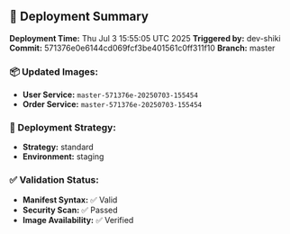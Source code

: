 ## 🚀 Deployment Summary

**Deployment Time:** Thu Jul  3 15:55:05 UTC 2025
**Triggered by:** dev-shiki
**Commit:** 571376e0e6144cd069fcf3be401561c0ff311f10
**Branch:** master

### 📦 Updated Images:
- **User Service:** `master-571376e-20250703-155454`
- **Order Service:** `master-571376e-20250703-155454`

### 🎯 Deployment Strategy:
- **Strategy:** standard
- **Environment:** staging

### ✅ Validation Status:
- **Manifest Syntax:** ✅ Valid
- **Security Scan:** ✅ Passed
- **Image Availability:** ✅ Verified
